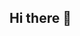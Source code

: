 ## Hi there 👋

<!--
**danrleyof/danrleyof** is a ✨ _special_ ✨ repository because its `README.md` (this file) appears on your GitHub profile.

Here are some ideas to get you started: yes guys
- 🔭 I’m currently working on ...
- 🌱 I’m currently learning ...
- 👯 I’m looking to collaborate on ...
- 🤔 I’m looking for help with ...
- 💬 Ask me about ...
- 📫 How to reach me: ...
- 😄 Pronouns: ...
- ⚡ Fun fact: ...
-->
